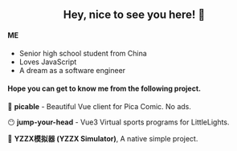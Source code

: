 <h2 align="center">Hey, nice to see you here! 👋</h2>

#### **ME**

* Senior high school student from China
* Loves JavaScript
* A dream as a software engineer

#### **Hope you can get to know me from the following project.**

🍑 **picable** - Beautiful Vue client for Pica Comic. No ads.

😶 **jump-your-head** - Vue3 Virtual sports programs for LittleLights.

🎲 **YZZX模拟器 (YZZX Simulator)**, A native simple project.

